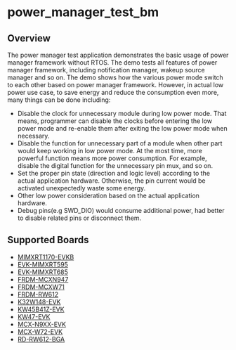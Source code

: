# power_manager_test_bm

## Overview
The power manager test application demonstrates the basic usage of power manager framework without RTOS.
The demo tests all features of power manager framework, including notification manager, wakeup source manager and so on.
The demo shows how the various power mode switch to each other based on power manager framework. However, in actual low power use case, to save energy and reduce the consumption even more, many things can be done including:
 - Disable the clock for unnecessary module during low power mode. That means, programmer can disable the clocks before entering the low power mode and re-enable them after exiting the low power mode when necessary.
 - Disable the function for unnecessary part of a module when other part would keep working in low power mode. At the most time, more powerful function means more power consumption. For example, disable the digital function for the unnecessary pin mux, and so on.
 - Set the proper pin state (direction and logic level) according to the actual application hardware. Otherwise, the pin current would be activated unexpectedly waste some energy.
 - Other low power consideration based on the actual application hardware.
 - Debug pins(e.g SWD_DIO) would consume additional power, had better to disable related pins or disconnect them.

## Supported Boards
- [MIMXRT1170-EVKB](../../../_boards/evkbmimxrt1170/demo_apps/power_manager_test/bm/example_board_readme.md)
- [EVK-MIMXRT595](../../../_boards/evkmimxrt595/demo_apps/power_manager_test/bm/example_board_readme.md)
- [EVK-MIMXRT685](../../../_boards/evkmimxrt685/demo_apps/power_manager_test/bm/example_board_readme.md)
- [FRDM-MCXN947](../../../_boards/frdmmcxn947/demo_apps/power_manager_test/bm/example_board_readme.md)
- [FRDM-MCXW71](../../../_boards/frdmmcxw71/demo_apps/power_manager_test/bm/example_board_readme.md)
- [FRDM-RW612](../../../_boards/frdmrw612/demo_apps/power_manager_test/bm/example_board_readme.md)
- [K32W148-EVK](../../../_boards/k32w148evk/demo_apps/power_manager_test/bm/example_board_readme.md)
- [KW45B41Z-EVK](../../../_boards/kw45b41zevk/demo_apps/power_manager_test/bm/example_board_readme.md)
- [KW47-EVK](../../../_boards/kw47evk/demo_apps/power_manager_test/bm/example_board_readme.md)
- [MCX-N9XX-EVK](../../../_boards/mcxn9xxevk/demo_apps/power_manager_test/bm/example_board_readme.md)
- [MCX-W72-EVK](../../../_boards/mcxw72evk/demo_apps/power_manager_test/bm/example_board_readme.md)
- [RD-RW612-BGA](../../../_boards/rdrw612bga/demo_apps/power_manager_test/bm/example_board_readme.md)
